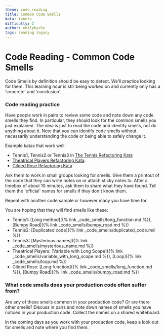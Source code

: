 ```yaml
---
theme: code_reading
title: Common Code Smells
kata: tennis
difficulty: 2
author: emilybache
tags: reading legacy
---
```


# Code Reading - Common Code Smells
Code Smells by definition should be easy to detect. We'll practice looking for them. This learning hour is still being worked on and currently only has a 'concrete' and 'conclusion'.

### Code reading practice
Have people work in pairs to review some code and note down any code smells they find. In particular, they should look for the common smells you just explained. The idea is just to read the code and identify smells, not do anything about it. Note that you can identify code smells without necessarily understanding the code or being able to safely change it.

Example katas that work well:

* Tennis1, Tennis2 or Tennis3 in [The Tennis Refactoring Kata](https://github.com/emilybache/Tennis-Refactoring-Kata)
* [Theatrical Players Refactoring Kata](https://github.com/emilybache/Theatrical-Players-Refactoring-Kata).
* [Gilded Rose Refactoring Kata](https://github.com/emilybache/GildedRose-Refactoring-Kata)

Ask them to work in small groups looking for smells. Give them a printout of the code that they can write notes on or attach sticky notes to. After a timebox of about 10 minutes, ask them to share what they have found. Tell them the 'official' names for smells if they don't know them.

Repeat with another code sample or however many you have time for.

You are hoping that they will find smells like these:

* Tennis1: [Long method]({% link _code_smells/long_function.md %}), [Bumpy Road]({% link _code_smells/bumpy_road.md %})
* Tennis2: [Duplicated code]({% link _code_smells/duplicated_code.md %})
* Tennis3: [Mysterious names]({% link _code_smells/mysterious_name.md %})
* Theatrical Players: [Variable with Long Scope]({% link _code_smells/variable_with_long_scope.md %}), [Loop]({% link _code_smells/loop.md %})
* Gilded Rose: [Long function]({% link _code_smells/long_function.md %}), [Bumpy Road]({% link _code_smells/bumpy_road.md %})

### What code smells does your production code often suffer from?
Are any of these smells common in your production code? Or are there other smells? Discuss in pairs and note down names of smells you have noticed in your production code. Collect the names on a shared whiteboard.

In the coming days as you work with your production code, keep a look out for smells and note where you find them. 

